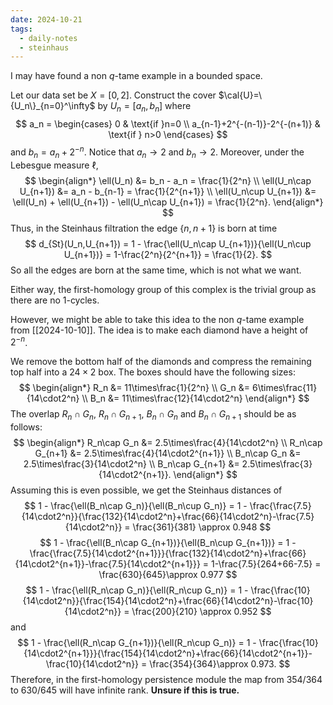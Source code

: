 ```yaml
---
date: 2024-10-21
tags:
  - daily-notes
  - steinhaus
---
```

I may have found a non $q$-tame example in a bounded space.

Let our data set be $X=[0,2]$. Construct the cover $\cal{U}=\{U_n\}_{n=0}^\infty$ by $U_n=[a_n,b_n]$ where
$$
	a_n = \begin{cases}
		0 & \text{if }n=0 \\
		a_{n-1}+2^{-(n-1)}-2^{-(n+1)} & \text{if } n>0
	\end{cases}
$$
and $b_n=a_n+2^{-n}$. Notice that $a_n\rightarrow2$ and $b_n\rightarrow2$. Moreover, under the Lebesgue measure $\ell$,
$$
\begin{align*}
	\ell(U_n) &= b_n - a_n = \frac{1}{2^n} \\
	\ell(U_n\cap U_{n+1}) &= a_n - b_{n-1} = \frac{1}{2^{n+1}} \\
	\ell(U_n\cup U_{n+1}) &= \ell(U_n) + \ell(U_{n+1}) - \ell(U_n\cap U_{n+1}) = \frac{1}{2^n}.
\end{align*}
$$
Thus, in the Steinhaus filtration the edge $\{n,n+1\}$ is born at time
$$
	d_{St}(U_n,U_{n+1}) = 1 - \frac{\ell(U_n\cap U_{n+1})}{\ell(U_n\cup U_{n+1})} = 1-\frac{2^n}{2^{n+1}} = \frac{1}{2}.
$$
So all the edges are born at the same time, which is not what we want.

Either way, the first-homology group of this complex is the trivial group as there are no 1-cycles.

However, we might be able to take this idea to the non $q$-tame example from [[2024-10-10]]. The idea is to make each diamond have a height of $2^{-n}$.

We remove the bottom half of the diamonds and compress the remaining top half into a $24\times2$ box. The boxes should have the following sizes:
$$
\begin{align*}
	R_n &= 11\times\frac{1}{2^n} \\
	G_n &= 6\times\frac{11}{14\cdot2^n} \\
	B_n &= 11\times\frac{12}{14\cdot2^n}
\end{align*}
$$
The overlap $R_n\cap G_n$, $R_n\cap G_{n+1}$, $B_n\cap G_n$ and $B_n\cap G_{n+1}$ should be as follows:
$$
\begin{align*}
	R_n\cap G_n &= 2.5\times\frac{4}{14\cdot2^n} \\
	R_n\cap G_{n+1} &= 2.5\times\frac{4}{14\cdot2^{n+1}} \\
	B_n\cap G_n &= 2.5\times\frac{3}{14\cdot2^n} \\
	B_n\cap G_{n+1} &= 2.5\times\frac{3}{14\cdot2^{n+1}}.
\end{align*}
$$
Assuming this is even possible, we get the Steinhaus distances of 
$$
	1 - \frac{\ell(B_n\cap G_n)}{\ell(B_n\cup G_n)} = 1 - \frac{\frac{7.5}{14\cdot2^n}}{\frac{132}{14\cdot2^n}+\frac{66}{14\cdot2^n}-\frac{7.5}{14\cdot2^n}} = \frac{361}{381} \approx 0.948
$$
$$
	1 - \frac{\ell(B_n\cap G_{n+1})}{\ell(B_n\cup G_{n+1})} = 1 - \frac{\frac{7.5}{14\cdot2^{n+1}}}{\frac{132}{14\cdot2^n}+\frac{66}{14\cdot2^{n+1}}-\frac{7.5}{14\cdot2^{n+1}}} = 1-\frac{7.5}{264+66-7.5} = \frac{630}{645}\approx 0.977
$$
$$
	1 - \frac{\ell(R_n\cap G_n)}{\ell(R_n\cup G_n)} = 1 - \frac{\frac{10}{14\cdot2^n}}{\frac{154}{14\cdot2^n}+\frac{66}{14\cdot2^n}-\frac{10}{14\cdot2^n}} = \frac{200}{210} \approx 0.952
$$
and
$$
	1 - \frac{\ell(R_n\cap G_{n+1})}{\ell(R_n\cup G_n)} = 1 - \frac{\frac{10}{14\cdot2^{n+1}}}{\frac{154}{14\cdot2^n}+\frac{66}{14\cdot2^{n+1}}-\frac{10}{14\cdot2^n}} = \frac{354}{364}\approx 0.973.
$$
Therefore, in the first-homology persistence module the map from $354/364$ to $630/645$ will have infinite rank. **Unsure if this is true.**

